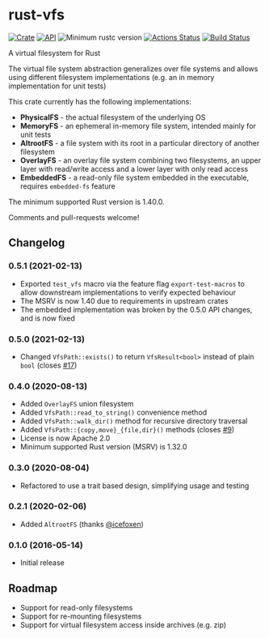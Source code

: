 # rust-vfs

[![Crate](https://img.shields.io/crates/v/vfs.svg)](https://crates.io/crates/vfs)
[![API](https://docs.rs/vfs/badge.svg)](https://docs.rs/vfs)
![Minimum rustc version](https://img.shields.io/badge/rustc-1.40.0+-green.svg)
[![Actions Status](https://github.com/manuel-woelker/rust-vfs/workflows/Continuous%20integration/badge.svg)](https://github.com/manuel-woelker/rust-vfs/actions?query=workflow%3A%22Continuous+integration%22)
[![Build Status](https://travis-ci.org/manuel-woelker/rust-vfs.svg?branch=master)](https://travis-ci.org/manuel-woelker/rust-vfs)

A virtual filesystem for Rust

The virtual file system abstraction generalizes over file systems and allows using
different filesystem implementations (e.g. an in memory implementation for unit tests)

This crate currently has the following implementations:
 * **PhysicalFS** - the actual filesystem of the underlying OS
 * **MemoryFS** - an ephemeral in-memory file system, intended mainly for unit tests
 * **AltrootFS** - a file system with its root in a particular directory of another filesystem
 * **OverlayFS** - an overlay file system combining two filesystems, an upper layer with read/write access and a lower layer with only read access
 * **EmbeddedFS** - a read-only file system embedded in the executable, requires `embedded-fs` feature
 
The minimum supported Rust version is 1.40.0.
 
Comments and pull-requests welcome!

## Changelog

### 0.5.1 (2021-02-13)

* Exported `test_vfs` macro via the feature flag `export-test-macros` to allow downstream implementations to verify 
  expected behaviour
* The MSRV is now 1.40 due to requirements in upstream crates
* The embedded implementation was broken by the 0.5.0 API changes, and is now fixed

### 0.5.0 (2021-02-13)

 * Changed `VfsPath::exists()` to return `VfsResult<bool>` instead of plain `bool` (closes [#17](https://github.com/manuel-woelker/rust-vfs/issues/17))
 
### 0.4.0 (2020-08-13)

 * Added `OverlayFS` union filesystem
 * Added `VfsPath::read_to_string()` convenience method
 * Added `VfsPath::walk_dir()` method for recursive directory traversal
 * Added `VfsPath::{copy,move}_{file,dir}()` methods (closes [#9](https://github.com/manuel-woelker/rust-vfs/issues/9))
 * License is now Apache 2.0
 * Minimum supported Rust version (MSRV) is 1.32.0

### 0.3.0 (2020-08-04)

 * Refactored to use a trait based design, simplifying usage and testing
 
### 0.2.1 (2020-02-06)

 * Added `AltrootFS` (thanks [@icefoxen](https://github.com/icefoxen))

### 0.1.0 (2016-05-14)

 * Initial release
 
## Roadmap

 * Support for read-only filesystems  
 * Support for re-mounting filesystems
 * Support for virtual filesystem access inside archives (e.g. zip)
